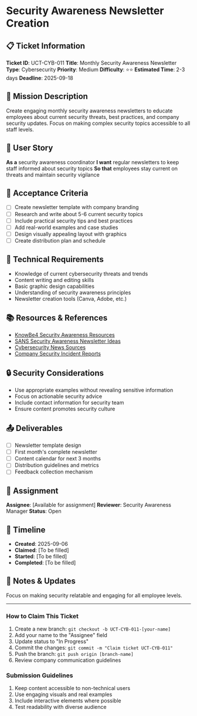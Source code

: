# Security Awareness Newsletter Creation

## 📋 Ticket Information

**Ticket ID**: UCT-CYB-011
**Title**: Monthly Security Awareness Newsletter
**Type**: Cybersecurity
**Priority**: Medium
**Difficulty**: ⭐⭐
**Estimated Time**: 2-3 days
**Deadline**: 2025-09-18

## 🎯 Mission Description

Create engaging monthly security awareness newsletters to educate employees about current security threats, best practices, and company security updates. Focus on making complex security topics accessible to all staff levels.

## 👤 User Story

**As a** security awareness coordinator
**I want** regular newsletters to keep staff informed about security topics
**So that** employees stay current on threats and maintain security vigilance

## 📝 Acceptance Criteria

- [ ] Create newsletter template with company branding
- [ ] Research and write about 5-6 current security topics
- [ ] Include practical security tips and best practices
- [ ] Add real-world examples and case studies
- [ ] Design visually appealing layout with graphics
- [ ] Create distribution plan and schedule

## 🔧 Technical Requirements

- Knowledge of current cybersecurity threats and trends
- Content writing and editing skills
- Basic graphic design capabilities
- Understanding of security awareness principles
- Newsletter creation tools (Canva, Adobe, etc.)

## 📚 Resources & References

- [KnowBe4 Security Awareness Resources](https://www.knowbe4.com/)
- [SANS Security Awareness Newsletter Ideas](https://www.sans.org/)
- [Cybersecurity News Sources](various)
- [Company Security Incident Reports](internal)

## 🔒 Security Considerations

- Use appropriate examples without revealing sensitive information
- Focus on actionable security advice
- Include contact information for security team
- Ensure content promotes security culture

## 📤 Deliverables

- [ ] Newsletter template design
- [ ] First month's complete newsletter
- [ ] Content calendar for next 3 months
- [ ] Distribution guidelines and metrics
- [ ] Feedback collection mechanism

## 👥 Assignment

**Assignee**: [Available for assignment]
**Reviewer**: Security Awareness Manager
**Status**: Open

## 📅 Timeline

- **Created**: 2025-09-06
- **Claimed**: [To be filled]
- **Started**: [To be filled]
- **Completed**: [To be filled]

## 💬 Notes & Updates

Focus on making security relatable and engaging for all employee levels.

---

### How to Claim This Ticket

1. Create a new branch: `git checkout -b UCT-CYB-011-[your-name]`
2. Add your name to the "Assignee" field
3. Update status to "In Progress"
4. Commit the changes: `git commit -m "Claim ticket UCT-CYB-011"`
5. Push the branch: `git push origin [branch-name]`
6. Review company communication guidelines

### Submission Guidelines

1. Keep content accessible to non-technical users
2. Use engaging visuals and real examples
3. Include interactive elements where possible
4. Test readability with diverse audience
